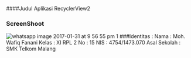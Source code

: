 ####Judul Aplikasi
RecyclerView2
### ScreenShoot
![whatsapp image 2017-01-31 at 9 56 55 pm 1](https://cloud.githubusercontent.com/assets/22256041/22470268/4a3d6834-e801-11e6-90c3-6b0350e92c03.jpeg)
###Identitas :
Nama : Moh. Wafiq Fanani 
Kelas : XI RPL 2 
No : 15 
NIS : 4754/1473.070 
Asal Sekolah : SMK Telkom Malang
